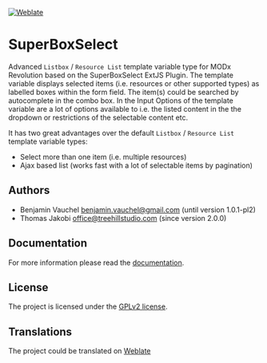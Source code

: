 [![Weblate](https://hosted.weblate.org/widgets/modx-superboxselect/-/svg-badge.svg)](https://hosted.weblate.org/engage/modx-superboxselect/)

# SuperBoxSelect

Advanced `Listbox` / `Resource List` template variable type for MODx Revolution
based on the SuperBoxSelect ExtJS Plugin. The template variable displays
selected items (i.e. resources or other supported types) as labelled boxes
within the form field. The item(s) could be searched by autocomplete in the
combo box. In the Input Options of the template variable are a lot of options
available to i.e. the listed content in the the dropdown or restrictions of the
selectable content etc.

It has two great advantages over the default `Listbox` / `Resource List` 
template variable types:
- Select more than one item (i.e. multiple resources)
- Ajax based list (works fast with a lot of selectable items by pagination)

## Authors

- Benjamin Vauchel <benjamin.vauchel@gmail.com> (until version 1.0.1-pl2)
- Thomas Jakobi <office@treehillstudio.com> (since version 2.0.0)

## Documentation

For more information please read the [documentation](https://jako.github.io/SuperBoxSelect/).

## License

The project is licensed under the [GPLv2 license](https://github.com/Jako/SuperBoxSelect/blob/master/core/components/superboxselect/docs/license.md).

## Translations

The project could be translated on [Weblate](https://hosted.weblate.org/engage/modx-superboxselect/)
